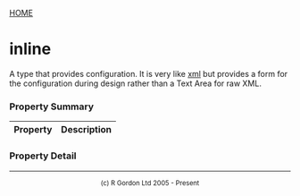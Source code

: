 [HOME](../../../../README.md)
# inline

A type that provides configuration. It is very like [xml](../../../../org/oddjob/arooa/types/XMLType.md) but provides a form for the
configuration during design rather than a Text Area for raw XML.




### Property Summary

| Property | Description |
| -------- | ----------- |


### Property Detail

-----------------------

<div style='font-size: smaller; text-align: center;'>(c) R Gordon Ltd 2005 - Present</div>
